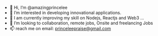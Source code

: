 - 👋 Hi, I’m @amazingprincelee
- 👀 I’m interested in developing innovational applications. 
- 🌱 I am currently improving my skill on Nodejs, Reactjs and Web3  ...
- 💞️ I’m looking to collaboration, remote jobs, Onsite and freelancing Jobs
- 📫 reach me on email: princeleepraise@gmail.com

<!---
amazingprincelee/amazingprincelee is a ✨ special ✨ repository because its `README.md` (this file) appears on your GitHub profile.
You can click the Preview link to take a look at your changes.
--->
